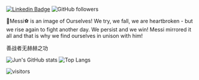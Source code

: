 [![Linkedin Badge](https://img.shields.io/badge/-zhujun-blue?style=flat-square&logo=Linkedin&logoColor=white&link=https://www.linkedin.com/in/jun-zhu-0bb51782/)](https://www.linkedin.com/in/jun-zhu-0bb51782/)
![GitHub followers](https://img.shields.io/github/followers/zhujun98?label=Follow&style=social)

:crown:Messi:soccer: is an image of Ourselves! We try, we fall, we are heartbroken - but we rise again to fight another day. We persist and we win! Messi mirrored it all and that is why we find ourselves in unison with him!

善战者无赫赫之功

![Jun's GitHub stats](https://github-readme-stats-sigma-five.vercel.app/api?username=zhujun98&show_icons=true&line_height=20&card_width=400)
![Top Langs](https://github-readme-stats.vercel.app/api/top-langs/?username=zhujun98&langs_count=6&card_width=250&count_private=true&layout=compact&hide=Jupyter%20Notebook,HTML,GLSL,Tex,shell,vim%20script,starlark)

<!-- Optional Visitors badge: -->
![visitors](https://visitor-badge.laobi.icu/badge?page_id=zhujun98.zhujun98)

<br />

